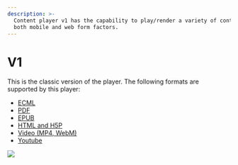```yaml
---
description: >-
  Content player v1 has the capability to play/render a variety of content in
  both mobile and web form factors.
---
```


# V1

This is the classic version of the player. The following formats are supported by this player:

* [ECML](players/ecml-player-v1.md)
* [PDF](players/pdf-player-v1.md)
* [EPUB](players/epub-player-v1.md)
* [HTML and H5P](players/html-h5p-player-v1.md)
* [Video (MP4, WebM)](players/video-player-v1.md)
* [Youtube](players/video-player-v1.md#youtube)

![](<../../../../.gitbook/assets/Screenshot from 2021-11-24 15-00-25.png>)

